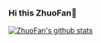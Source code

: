 ### Hi this ZhuoFan👋

[![ZhuoFan's github stats](https://github-readme-stats.vercel.app/api?username=zhuofan-16)](https://github.com/zhuofan-16)


